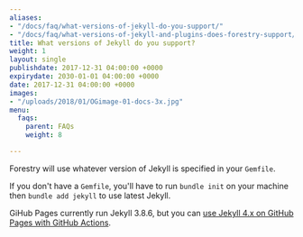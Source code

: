 ```yaml
---
aliases:
- "/docs/faq/what-versions-of-jekyll-do-you-support/"
- "/docs/faq/what-versions-of-jekyll-and-plugins-does-forestry-support/"
title: What versions of Jekyll do you support?
weight: 1
layout: single
publishdate: 2017-12-31 04:00:00 +0000
expirydate: 2030-01-01 04:00:00 +0000
date: 2017-12-31 04:00:00 +0000
images:
- "/uploads/2018/01/OGimage-01-docs-3x.jpg"
menu:
  faqs:
    parent: FAQs
    weight: 8

---
```


Forestry will use whatever version of Jekyll is specified in your `Gemfile`.

If you don't have a `Gemfile`, you'll have to run `bundle init` on your machine then `bundle add jekyll` to use latest Jekyll.

GiHub Pages currently run Jekyll 3.8.6, but you can [use Jekyll 4.x on GitHub Pages with GitHub Actions](https://jekyllrb.com/docs/continuous-integration/github-actions/).

